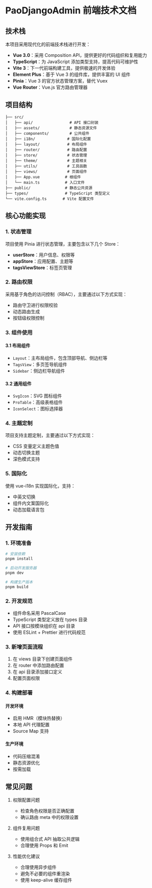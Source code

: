 # PaoDjangoAdmin 前端技术文档

## 技术栈

本项目采用现代化的前端技术栈进行开发：

- **Vue 3.0**：采用 Composition API，提供更好的代码组织和复用能力
- **TypeScript**：为 JavaScript 添加类型支持，提高代码可维护性
- **Vite 3**：下一代前端构建工具，提供极速的开发体验
- **Element Plus**：基于 Vue 3 的组件库，提供丰富的 UI 组件
- **Pinia**：Vue 3 的官方状态管理方案，替代 Vuex
- **Vue Router**：Vue.js 官方路由管理器

## 项目结构

```
├── src/
│   ├── api/                # API 接口封装
│   ├── assets/             # 静态资源文件
│   ├── components/         # 公共组件
│   ├── i18n/              # 国际化配置
│   ├── layout/            # 布局组件
│   ├── router/            # 路由配置
│   ├── store/             # 状态管理
│   ├── theme/             # 主题相关
│   ├── utils/             # 工具函数
│   ├── views/             # 页面组件
│   ├── App.vue           # 根组件
│   └── main.ts           # 入口文件
├── public/               # 静态公共资源
├── types/                # TypeScript 类型定义
└── vite.config.ts       # Vite 配置文件
```

## 核心功能实现

### 1. 状态管理

项目使用 Pinia 进行状态管理，主要包含以下几个 Store：

- **userStore**：用户信息、权限等
- **appStore**：应用配置、主题等
- **tagsViewStore**：标签页管理

### 2. 路由权限

采用基于角色的访问控制（RBAC），主要通过以下方式实现：

- 路由守卫进行权限校验
- 动态路由生成
- 按钮级权限控制

### 3. 组件使用

#### 3.1 布局组件

- `Layout`：主布局组件，包含顶部导航、侧边栏等
- `TagsView`：多页签导航组件
- `Sidebar`：侧边栏导航组件

#### 3.2 通用组件

- `SvgIcon`：SVG 图标组件
- `ProTable`：高级表格组件
- `IconSelect`：图标选择器

### 4. 主题定制

项目支持主题定制，主要通过以下方式实现：

- CSS 变量定义主题色值
- 动态切换主题
- 深色模式支持

### 5. 国际化

使用 vue-i18n 实现国际化，支持：

- 中英文切换
- 组件内文案国际化
- 动态加载语言包

## 开发指南

### 1. 环境准备

```bash
# 安装依赖
pnpm install

# 启动开发服务器
pnpm dev

# 构建生产版本
pnpm build
```

### 2. 开发规范

- 组件命名采用 PascalCase
- TypeScript 类型定义放在 types 目录
- API 接口按模块组织在 api 目录
- 使用 ESLint + Prettier 进行代码规范

### 3. 新增页面流程

1. 在 views 目录下创建页面组件
2. 在 router 中添加路由配置
3. 在 api 目录添加接口定义
4. 配置页面权限

### 4. 构建部署

#### 开发环境

- 启用 HMR（模块热替换）
- 本地 API 代理配置
- Source Map 支持

#### 生产环境

- 代码压缩混淆
- 静态资源优化
- 按需加载

## 常见问题

1. 权限配置问题
   - 检查角色权限是否正确配置
   - 确认路由 meta 中的权限设置

2. 组件复用问题
   - 使用组合式 API 抽取公共逻辑
   - 合理使用 Props 和 Emit

3. 性能优化建议
   - 合理使用异步组件
   - 避免不必要的组件重渲染
   - 使用 keep-alive 缓存组件